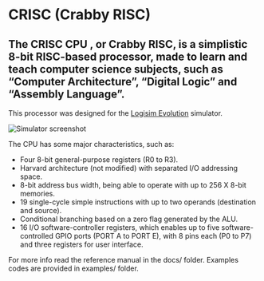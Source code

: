# CRISC (Crabby RISC)

## The CRISC CPU , or Crabby RISC, is a simplistic 8-bit RISC-based processor, made to learn and teach computer science subjects, such as “Computer Architecture”, “Digital Logic” and “Assembly Language”.

This processor was designed for the [Logisim Evolution](https://github.com/logisim-evolution/logisim-evolution) simulator.

![Simulator screenshot]([https://github.com/[username]/[reponame]/blob/[branch]/image.jpg?raw=true](https://github.com/boltragons/crisc/blob/main/docs/Simulator.png))

The CPU has some major characteristics, such as:

- Four 8-bit general-purpose registers (R0 to R3).
- Harvard architecture (not modified) with separated I/O addressing space.
- 8-bit address bus width, being able to operate with up to 256 X 8-bit memories.
- 19 single-cycle simple instructions with up to two operands (destination and source).
- Conditional branching based on a zero flag generated by the ALU.
- 16 I/O software-controller registers, which enables up to five software-controlled GPIO ports (PORT A to PORT E), with 8 pins each (P0 to P7) and three registers for user interface.

For more info read the reference manual in the docs/ folder. Examples codes are provided in examples/ folder.
